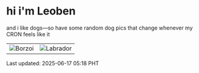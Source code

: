 # hi i'm Leoben

and i like dogs—so have some random dog pics that change whenever my CRON feels like it

|  |  |
|--------|----------|
| ![Borzoi](https://random-dog-vercel.vercel.app/api/random-borzoi?v=1750108724) | ![Labrador](https://random-dog-vercel.vercel.app/api/random-labrador?v=1750108724) |

Last updated: 2025-06-17 05:18 PHT

